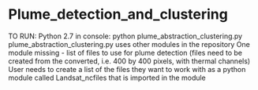 # Plume_detection_and_clustering

TO RUN:
Python 2.7
in console: python plume_abstraction_clustering.py
plume_abstraction_clustering.py uses other modules in the repository
One module missing - list of files to use for plume detection (files need to be created from the converted, i.e. 400 by 400 pixels, with thermal channels)
User needs to create a list of the files they want to work with as a python module called Landsat_ncfiles that is imported in the module
